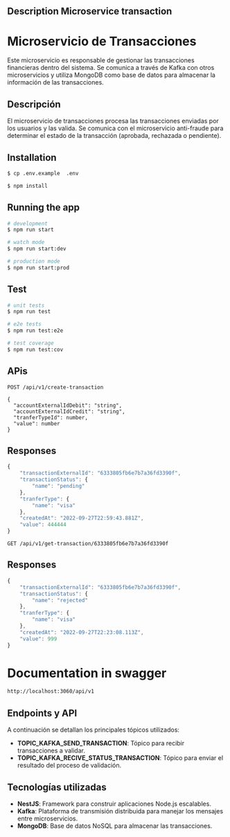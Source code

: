 ## Description Microservice transaction

# Microservicio de Transacciones

Este microservicio es responsable de gestionar las transacciones financieras dentro del sistema. Se comunica a través de Kafka con otros microservicios y utiliza MongoDB como base de datos para almacenar la información de las transacciones.

## Descripción

El microservicio de transacciones procesa las transacciones enviadas por los usuarios y las valida. Se comunica con el microservicio anti-fraude para determinar el estado de la transacción (aprobada, rechazada o pendiente).

## Installation

```bash
$ cp .env.example  .env
```

```bash
$ npm install
```

## Running the app

```bash
# development
$ npm run start

# watch mode
$ npm run start:dev

# production mode
$ npm run start:prod
```

## Test

```bash
# unit tests
$ npm run test

# e2e tests
$ npm run test:e2e

# test coverage
$ npm run test:cov
```

## APis

```http
POST /api/v1/create-transaction
```

```body
{
  "accountExternalIdDebit": "string",
  "accountExternalIdCredit": "string",
  "tranferTypeId": number,
  "value": number
}
```

## Responses

```javascript
{
    "transactionExternalId": "6333805fb6e7b7a36fd3390f",
    "transactionStatus": {
        "name": "pending"
    },
    "tranferType": {
        "name": "visa"
    },
    "createdAt": "2022-09-27T22:59:43.881Z",
    "value": 444444
}
```

```http
GET /api/v1/get-transaction/6333805fb6e7b7a36fd3390f
```

## Responses

```javascript
{
    "transactionExternalId": "6333805fb6e7b7a36fd3390f",
    "transactionStatus": {
        "name": "rejected"
    },
    "tranferType": {
        "name": "visa"
    },
    "createdAt": "2022-09-27T22:23:08.113Z",
    "value": 999
}
```

# Documentation in swagger

```bash
http://localhost:3060/api/v1
```

## Endpoints y API

A continuación se detallan los principales tópicos utilizados:

- **TOPIC_KAFKA_SEND_TRANSACTION**: Tópico para recibir transacciones a validar.
- **TOPIC_KAFKA_RECIVE_STATUS_TRANSACTION**: Tópico para enviar el resultado del proceso de validación.

## Tecnologías utilizadas

- **NestJS**: Framework para construir aplicaciones Node.js escalables.
- **Kafka**: Plataforma de transmisión distribuida para manejar los mensajes entre microservicios.
- **MongoDB**: Base de datos NoSQL para almacenar las transacciones.
